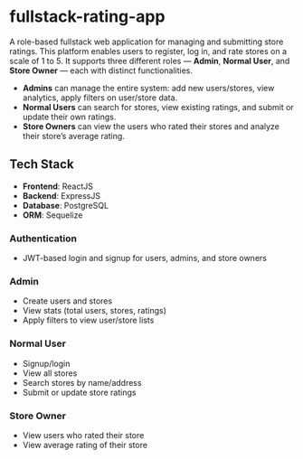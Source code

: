 # fullstack-rating-app
A role-based fullstack web application for managing and submitting store ratings.
This platform enables users to register, log in, and rate stores on a scale of 1 to 5. It supports three different roles — **Admin**, **Normal User**, and **Store Owner** — each with distinct functionalities.

- **Admins** can manage the entire system: add new users/stores, view analytics, apply filters on user/store data.
- **Normal Users** can search for stores, view existing ratings, and submit or update their own ratings.
- **Store Owners** can view the users who rated their stores and analyze their store’s average rating.

## Tech Stack

- **Frontend**: ReactJS
- **Backend**: ExpressJS
- **Database**: PostgreSQL
- **ORM**: Sequelize

###  Authentication
- JWT-based login and signup for users, admins, and store owners

###  Admin
- Create users and stores
- View stats (total users, stores, ratings)
- Apply filters to view user/store lists

###  Normal User
- Signup/login
- View all stores
- Search stores by name/address
- Submit or update store ratings

###  Store Owner
- View users who rated their store
- View average rating of their store
